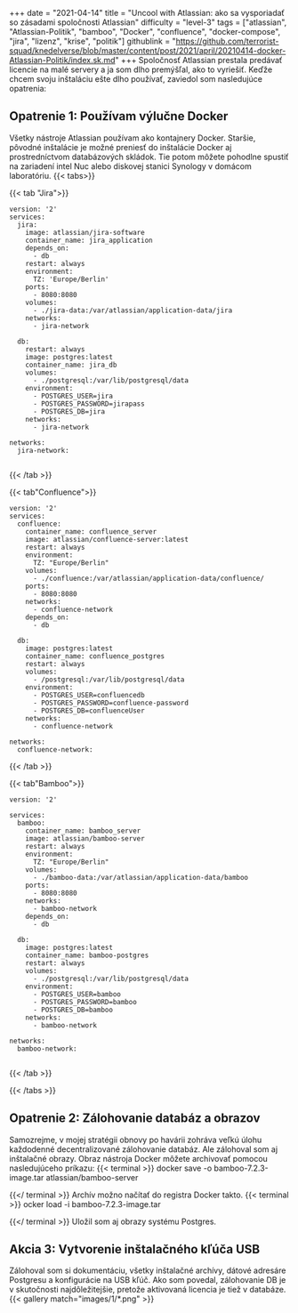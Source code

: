 +++
date = "2021-04-14"
title = "Uncool with Atlassian: ako sa vysporiadať so zásadami spoločnosti Atlassian"
difficulty = "level-3"
tags = ["atlassian", "Atlassian-Politik", "bamboo", "Docker", "confluence", "docker-compose", "jira", "lizenz", "krise", "politik"]
githublink = "https://github.com/terrorist-squad/knedelverse/blob/master/content/post/2021/april/20210414-docker-Atlassian-Politik/index.sk.md"
+++
Spoločnosť Atlassian prestala predávať licencie na malé servery a ja som dlho premýšľal, ako to vyriešiť. Keďže chcem svoju inštaláciu ešte dlho používať, zaviedol som nasledujúce opatrenia:
## Opatrenie 1: Používam výlučne Docker
Všetky nástroje Atlassian používam ako kontajnery Docker. Staršie, pôvodné inštalácie je možné preniesť do inštalácie Docker aj prostredníctvom databázových skládok. Tie potom môžete pohodlne spustiť na zariadení intel Nuc alebo diskovej stanici Synology v domácom laboratóriu.
{{< tabs>}}


{{< tab "Jira">}}


```
version: '2'
services:
  jira:
    image: atlassian/jira-software
    container_name: jira_application
    depends_on:
      - db
    restart: always
    environment:
      TZ: 'Europe/Berlin'
    ports:
      - 8080:8080
    volumes:
      - ./jira-data:/var/atlassian/application-data/jira
    networks:
      - jira-network
      
  db:
    restart: always
    image: postgres:latest
    container_name: jira_db
    volumes:
      - ./postgresql:/var/lib/postgresql/data
    environment:
      - POSTGRES_USER=jira
      - POSTGRES_PASSWORD=jirapass
      - POSTGRES_DB=jira
    networks:
      - jira-network

networks:
  jira-network:


```

{{< /tab >}}


{{< tab"Confluence">}}


```
version: '2'
services:
  confluence:
    container_name: confluence_server
    image: atlassian/confluence-server:latest
    restart: always
    environment:
      TZ: "Europe/Berlin"
    volumes:
      - ./confluence:/var/atlassian/application-data/confluence/
    ports:
      - 8080:8080
    networks:
      - confluence-network
    depends_on:
      - db

  db:
    image: postgres:latest
    container_name: confluence_postgres
    restart: always
    volumes:
      - /postgresql:/var/lib/postgresql/data
    environment:
      - POSTGRES_USER=confluencedb
      - POSTGRES_PASSWORD=confluence-password
      - POSTGRES_DB=confluenceUser
    networks:
      - confluence-network

networks:
  confluence-network:

```

{{< /tab >}}


{{< tab"Bamboo">}}


```
version: '2'

services:
  bamboo:
    container_name: bamboo_server
    image: atlassian/bamboo-server
    restart: always
    environment:
      TZ: "Europe/Berlin"
    volumes:
      - ./bamboo-data:/var/atlassian/application-data/bamboo
    ports:
      - 8080:8080
    networks:
      - bamboo-network
    depends_on:
      - db

  db:
    image: postgres:latest
    container_name: bamboo-postgres
    restart: always
    volumes:
      - ./postgresql:/var/lib/postgresql/data
    environment:
      - POSTGRES_USER=bamboo
      - POSTGRES_PASSWORD=bamboo
      - POSTGRES_DB=bamboo
    networks:
      - bamboo-network

networks:
  bamboo-network:


```

{{< /tab >}}


{{< /tabs >}}


## Opatrenie 2: Zálohovanie databáz a obrazov
Samozrejme, v mojej stratégii obnovy po havárii zohráva veľkú úlohu každodenné decentralizované zálohovanie databáz. Ale zálohoval som aj inštalačné obrazy. Obraz nástroja Docker môžete archivovať pomocou nasledujúceho príkazu:
{{< terminal >}}
docker save -o bamboo-7.2.3-image.tar atlassian/bamboo-server

{{</ terminal >}}
Archív možno načítať do registra Docker takto.
{{< terminal >}}
ocker load -i bamboo-7.2.3-image.tar

{{</ terminal >}}
Uložil som aj obrazy systému Postgres.
## Akcia 3: Vytvorenie inštalačného kľúča USB
Zálohoval som si dokumentáciu, všetky inštalačné archívy, dátové adresáre Postgresu a konfigurácie na USB kľúč. Ako som povedal, zálohovanie DB je v skutočnosti najdôležitejšie, pretože aktivovaná licencia je tiež v databáze.
{{< gallery match="images/1/*.png" >}}
